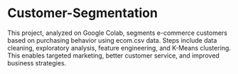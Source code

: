# Customer-Segmentation
This project, analyzed on Google Colab, segments e-commerce customers based on purchasing behavior using ecom.csv data. Steps include data cleaning, exploratory analysis, feature engineering, and K-Means clustering. This enables targeted marketing, better customer service, and improved business strategies.
